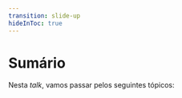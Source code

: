 ```yaml
---
transition: slide-up
hideInToc: true
---
```


# Sumário

Nesta _talk_, vamos passar pelos seguintes tópicos:

<!-- Table of contents -->
<Toc />